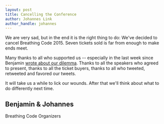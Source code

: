 ```yaml
---
layout: post
title: Cancelling the Conference
author: Johannes Link
author_handle: johannes
---
```


We are very sad, but in the end it is the right thing to do: We've decided
to cancel Breathing Code 2015. Seven tickets sold is far from enough to make
ends meet.

Many thanks to all who supported us -- especially in the last week since Benjamin
[wrote about our dilemma](/2015/03/27/making-it-count.html). Thanks to all the
speakers who agreed to present, thanks to all the ticket buyers, thanks to
all who tweeted, retweeted and favored our tweets.

It will take us a while to lick our wounds. After that we'll think about what
to do differently next time.

Benjamin & Johannes  
 --  
Breathing Code Organizers
